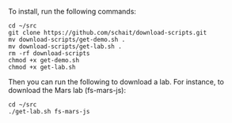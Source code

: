 To install, run the following commands:

```
cd ~/src
git clone https://github.com/schait/download-scripts.git
mv download-scripts/get-demo.sh .
mv download-scripts/get-lab.sh .
rm -rf download-scripts
chmod +x get-demo.sh
chmod +x get-lab.sh
```

Then you can run the following to download a lab. For instance, to download the Mars lab (fs-mars-js):

```
cd ~/src
./get-lab.sh fs-mars-js
```
